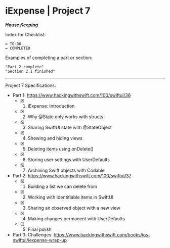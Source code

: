 #  iExpense | Project 7

***House Keeping***

Index for Checklist:

    = TO-DO
    = COMPLETED

Examples of completing a part or section:

    "Part 2 complete"
    "Section 2.1 finished"

______
Project 7 Specifications:

- Part 1: https://www.hackingwithswift.com/100/swiftui/36
    - [x] 1. iExpense: Introduction
    - [x] 2. Why @State only works with structs
    - [x] 3. Sharing SwiftUI state with @StateObject
    - [x] 4. Showing and hiding views
    - [x] 5. Deleting items using onDelete()
    - [x] 6. Storing user settings with UserDefaults
    - [x] 7. Archiving Swift objects with Codable

- Part 2: https://www.hackingwithswift.com/100/swiftui/37
    - [x] 1. Building a list we can delete from
    - [x] 2. Working with Identifiable items in SwiftUI
    - [x] 3. Sharing an observed object with a new view
    - [x] 4. Making changes permanent with UserDefaults
    - [ ] 5. Final polish

- Part 3: Challenges: https://www.hackingwithswift.com/books/ios-swiftui/iexpense-wrap-up
